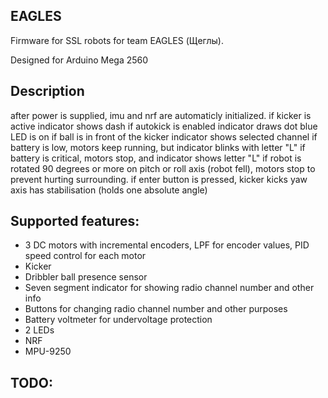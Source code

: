 ## EAGLES
Firmware for SSL robots for team EAGLES (Щеглы).

Designed for Arduino Mega 2560

## Description
after power is supplied, imu and nrf are automaticly initialized.
if kicker is active indicator shows dash
if autokick is enabled indicator draws dot
blue LED is on if ball is in front of the kicker
indicator shows selected channel
if battery is low, motors keep running, but indicator blinks with letter "L"
if battery is critical, motors stop, and indicator shows letter "L"
if robot is rotated 90 degrees or more on pitch or roll axis (robot fell), motors stop to prevent hurting surrounding.
if enter button is pressed, kicker kicks
yaw axis has stabilisation (holds one absolute angle)


## Supported features:
- 3 DC motors with incremental encoders, LPF for encoder values, PID speed control for each motor
- Kicker
- Dribbler ball presence sensor
- Seven segment indicator for showing radio channel number and other info
- Buttons for changing radio channel number and other purposes
- Battery voltmeter for undervoltage protection
- 2 LEDs
- NRF
- MPU-9250

## TODO:

